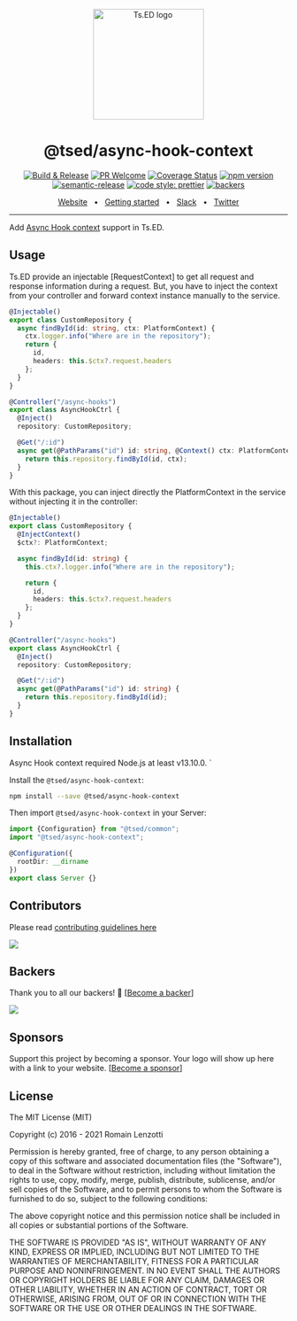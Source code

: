 <p style="text-align: center" align="center">
 <a href="https://tsed.io" target="_blank"><img src="https://tsed.io/tsed-og.png" width="200" alt="Ts.ED logo"/></a>
</p>

<div align="center">
   <h1>@tsed/async-hook-context</h1>

[![Build & Release](https://github.com/tsedio/tsed/workflows/Build%20&%20Release/badge.svg)](https://github.com/tsedio/tsed/actions?query=workflow%3A%22Build+%26+Release%22)
[![PR Welcome](https://img.shields.io/badge/PRs-welcome-brightgreen.svg)](https://github.com/tsedio/tsed/blob/master/CONTRIBUTING.md)
[![Coverage Status](https://coveralls.io/repos/github/tsedio/tsed/badge.svg?branch=production)](https://coveralls.io/github/tsedio/tsed?branch=production)
[![npm version](https://badge.fury.io/js/%40tsed%2Fcommon.svg)](https://badge.fury.io/js/%40tsed%2Fcommon)
[![semantic-release](https://img.shields.io/badge/%20%20%F0%9F%93%A6%F0%9F%9A%80-semantic--release-e10079.svg)](https://github.com/semantic-release/semantic-release)
[![code style: prettier](https://img.shields.io/badge/code_style-prettier-ff69b4.svg?style=flat-square)](https://github.com/prettier/prettier)
[![backers](https://opencollective.com/tsed/tiers/badge.svg)](https://opencollective.com/tsed)

</div>

<div align="center">
  <a href="https://tsed.io/">Website</a>
  <span>&nbsp;&nbsp;•&nbsp;&nbsp;</span>
  <a href="https://tsed.io/getting-started/">Getting started</a>
  <span>&nbsp;&nbsp;•&nbsp;&nbsp;</span>
  <a href="https://api.tsed.io/rest/slack/tsedio/tsed">Slack</a>
  <span>&nbsp;&nbsp;•&nbsp;&nbsp;</span>
  <a href="https://twitter.com/TsED_io">Twitter</a>
</div>

<hr />

Add [Async Hook context](https://nodejs.org/api/async_hooks.html#async_hooks_class_asynclocalstorage) support in Ts.ED.

## Usage

Ts.ED provide an injectable [RequestContext] to get all request and response information during a request.
But, you have to inject the context from your controller and forward context instance manually to the service.

```typescript
@Injectable()
export class CustomRepository {
  async findById(id: string, ctx: PlatformContext) {
    ctx.logger.info("Where are in the repository");
    return {
      id,
      headers: this.$ctx?.request.headers
    };
  }
}

@Controller("/async-hooks")
export class AsyncHookCtrl {
  @Inject()
  repository: CustomRepository;

  @Get("/:id")
  async get(@PathParams("id") id: string, @Context() ctx: PlatformContext) {
    return this.repository.findById(id, ctx);
  }
}
```

With this package, you can inject directly the PlatformContext in the service without injecting it in the controller:

```typescript
@Injectable()
export class CustomRepository {
  @InjectContext()
  $ctx?: PlatformContext;

  async findById(id: string) {
    this.ctx?.logger.info("Where are in the repository");

    return {
      id,
      headers: this.$ctx?.request.headers
    };
  }
}

@Controller("/async-hooks")
export class AsyncHookCtrl {
  @Inject()
  repository: CustomRepository;

  @Get("/:id")
  async get(@PathParams("id") id: string) {
    return this.repository.findById(id);
  }
}
```

## Installation

Async Hook context required Node.js at least v13.10.0. `

Install the `@tsed/async-hook-context`:

```bash
npm install --save @tsed/async-hook-context
```

Then import `@tsed/async-hook-context` in your Server:

```typescript
import {Configuration} from "@tsed/common";
import "@tsed/async-hook-context";

@Configuration({
  rootDir: __dirname
})
export class Server {}
```

## Contributors

Please read [contributing guidelines here](https://tsed.io/CONTRIBUTING.html)

<a href="https://github.com/tsedio/ts-express-decorators/graphs/contributors"><img src="https://opencollective.com/tsed/contributors.svg?width=890" /></a>

## Backers

Thank you to all our backers! 🙏 [[Become a backer](https://opencollective.com/tsed#backer)]

<a href="https://opencollective.com/tsed#backers" target="_blank"><img src="https://opencollective.com/tsed/tiers/backer.svg?width=890"></a>

## Sponsors

Support this project by becoming a sponsor. Your logo will show up here with a link to your website. [[Become a sponsor](https://opencollective.com/tsed#sponsor)]

## License

The MIT License (MIT)

Copyright (c) 2016 - 2021 Romain Lenzotti

Permission is hereby granted, free of charge, to any person obtaining a copy of this software and associated documentation files (the "Software"), to deal in the Software without restriction, including without limitation the rights to use, copy, modify, merge, publish, distribute, sublicense, and/or sell copies of the Software, and to permit persons to whom the Software is furnished to do so, subject to the following conditions:

The above copyright notice and this permission notice shall be included in all copies or substantial portions of the Software.

THE SOFTWARE IS PROVIDED "AS IS", WITHOUT WARRANTY OF ANY KIND, EXPRESS OR IMPLIED, INCLUDING BUT NOT LIMITED TO THE WARRANTIES OF MERCHANTABILITY, FITNESS FOR A PARTICULAR PURPOSE AND NONINFRINGEMENT. IN NO EVENT SHALL THE AUTHORS OR COPYRIGHT HOLDERS BE LIABLE FOR ANY CLAIM, DAMAGES OR OTHER LIABILITY, WHETHER IN AN ACTION OF CONTRACT, TORT OR OTHERWISE, ARISING FROM, OUT OF OR IN CONNECTION WITH THE SOFTWARE OR THE USE OR OTHER DEALINGS IN THE SOFTWARE.
